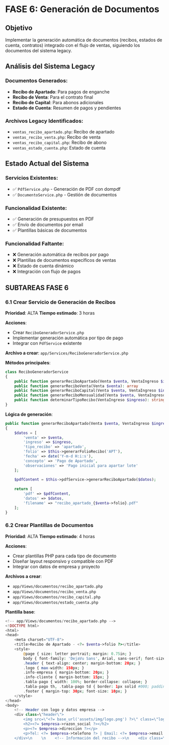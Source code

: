 # FASE 6: Generación de Documentos

## Objetivo
Implementar la generación automática de documentos (recibos, estados de cuenta, contratos) integrado con el flujo de ventas, siguiendo los documentos del sistema legacy.

## Análisis del Sistema Legacy

### Documentos Generados:
- **Recibo de Apartado**: Para pagos de enganche
- **Recibo de Venta**: Para el contrato final
- **Recibo de Capital**: Para abonos adicionales
- **Estado de Cuenta**: Resumen de pagos y pendientes

### Archivos Legacy Identificados:
- `ventas_recibo_apartado.php`: Recibo de apartado
- `ventas_recibo_venta.php`: Recibo de venta
- `ventas_recibo_capital.php`: Recibo de abono
- `ventas_estado_cuenta.php`: Estado de cuenta

## Estado Actual del Sistema

### Servicios Existentes:
- ✅ `PdfService.php` - Generación de PDF con dompdf
- ✅ `DocumentoService.php` - Gestión de documentos

### Funcionalidad Existente:
- ✅ Generación de presupuestos en PDF
- ✅ Envío de documentos por email
- ✅ Plantillas básicas de documentos

### Funcionalidad Faltante:
- ❌ Generación automática de recibos por pago
- ❌ Plantillas de documentos específicos de ventas
- ❌ Estado de cuenta dinámico
- ❌ Integración con flujo de pagos

## SUBTAREAS FASE 6

### 6.1 Crear Servicio de Generación de Recibos
**Prioridad**: ALTA
**Tiempo estimado**: 3 horas

**Acciones**:
- Crear `ReciboGeneradorService.php`
- Implementar generación automática por tipo de pago
- Integrar con `PdfService` existente

**Archivo a crear**: `app/Services/ReciboGeneradorService.php`

**Métodos principales**:
```php
class ReciboGeneradorService
{
    public function generarReciboApartado(Venta $venta, VentaIngreso $ingreso): array
    public function generarReciboVenta(Venta $venta): array
    public function generarReciboCapital(Venta $venta, VentaIngreso $ingreso): array
    public function generarReciboMensualidad(Venta $venta, VentaIngreso $ingreso): array
    public function determinarTipoRecibo(VentaIngreso $ingreso): string
}
```

**Lógica de generación**:
```php
public function generarReciboApartado(Venta $venta, VentaIngreso $ingreso): array
{
    $datos = [
        'venta' => $venta,
        'ingreso' => $ingreso,
        'tipo_recibo' => 'apartado',
        'folio' => $this->generarFolioRecibo('APT'),
        'fecha' => date('Y-m-d H:i:s'),
        'concepto' => 'Pago de Apartado',
        'observaciones' => 'Pago inicial para apartar lote'
    ];
    
    $pdfContent = $this->pdfService->generarReciboApartado($datos);
    
    return [
        'pdf' => $pdfContent,
        'datos' => $datos,
        'filename' => "recibo_apartado_{$venta->folio}.pdf"
    ];
}
```

### 6.2 Crear Plantillas de Documentos
**Prioridad**: ALTA
**Tiempo estimado**: 4 horas

**Acciones**:
- Crear plantillas PHP para cada tipo de documento
- Diseñar layout responsivo y compatible con PDF
- Integrar con datos de empresa y proyecto

**Archivos a crear**:
- `app/Views/documentos/recibo_apartado.php`
- `app/Views/documentos/recibo_venta.php`
- `app/Views/documentos/recibo_capital.php`
- `app/Views/documentos/estado_cuenta.php`

**Plantilla base**:
```php
<!-- app/Views/documentos/recibo_apartado.php -->
<!DOCTYPE html>
<html>
<head>
    <meta charset="UTF-8">
    <title>Recibo de Apartado - <?= $venta->folio ?></title>
    <style>
        @page { size: letter portrait; margin: 0.75in; }
        body { font-family: 'DejaVu Sans', Arial, sans-serif; font-size: 12px; }
        .header { text-align: center; margin-bottom: 20px; }
        .logo { max-width: 150px; }
        .info-empresa { margin-bottom: 20px; }
        .info-cliente { margin-bottom: 15px; }
        .tabla-pago { width: 100%; border-collapse: collapse; }
        .tabla-pago th, .tabla-pago td { border: 1px solid #000; padding: 8px; }
        .footer { margin-top: 30px; font-size: 10px; }
    </style>
</head>
<body>
    <!-- Header con logo y datos empresa -->
    <div class=\"header\">
        <img src=\"<?= base_url('assets/img/logo.png') ?>\" class=\"logo\" alt=\"Logo\">
        <h2><?= $empresa->razon_social ?></h2>
        <p><?= $empresa->direccion ?></p>
        <p>Tel: <?= $empresa->telefono ?> | Email: <?= $empresa->email ?></p>
    </div>\n    \n    <!-- Información del recibo -->\n    <div class=\"info-recibo\">\n        <h3>RECIBO DE APARTADO</h3>\n        <p><strong>Folio:</strong> <?= $datos['folio'] ?></p>\n        <p><strong>Fecha:</strong> <?= date('d/m/Y H:i', strtotime($datos['fecha'])) ?></p>\n    </div>\n    \n    <!-- Información del cliente -->\n    <div class=\"info-cliente\">\n        <p><strong>Cliente:</strong> <?= $cliente->nombre_completo ?></p>\n        <p><strong>Lote:</strong> <?= $lote->numero ?> <strong>Manzana:</strong> <?= $manzana->nombre ?></p>\n        <p><strong>Proyecto:</strong> <?= $proyecto->nombre ?></p>\n    </div>\n    \n    <!-- Tabla de pago -->\n    <table class=\"tabla-pago\">\n        <thead>\n            <tr>\n                <th>Concepto</th>\n                <th>Monto</th>\n            </tr>\n        </thead>\n        <tbody>\n            <tr>\n                <td><?= $datos['concepto'] ?></td>\n                <td>$<?= number_format($ingreso->total, 2) ?></td>\n            </tr>\n        </tbody>\n    </table>\n    \n    <!-- Formas de pago -->\n    <div class=\"formas-pago\">\n        <h4>Formas de Pago:</h4>\n        <?php if ($ingreso->efectivo > 0): ?>\n            <p>Efectivo: $<?= number_format($ingreso->efectivo, 2) ?></p>\n        <?php endif; ?>\n        <?php if ($ingreso->transferencia > 0): ?>\n            <p>Transferencia: $<?= number_format($ingreso->transferencia, 2) ?></p>\n        <?php endif; ?>\n        <?php if ($ingreso->cheque > 0): ?>\n            <p>Cheque: $<?= number_format($ingreso->cheque, 2) ?></p>\n        <?php endif; ?>\n        <?php if ($ingreso->tarjeta > 0): ?>\n            <p>Tarjeta: $<?= number_format($ingreso->tarjeta, 2) ?></p>\n        <?php endif; ?>\n    </div>\n    \n    <!-- Footer -->\n    <div class=\"footer\">\n        <p>Este recibo es válido únicamente con el comprobante bancario correspondiente.</p>\n        <p>Documento generado automáticamente el <?= date('d/m/Y H:i:s') ?></p>\n    </div>\n</body>\n</html>\n```\n\n### 6.3 Integrar con Flujo de Pagos\n**Prioridad**: ALTA\n**Tiempo estimado**: 2 horas\n\n**Acciones**:\n- Modificar `PagosIngresoService` para generar recibos automáticamente\n- Integrar con `ReciboGeneradorService`\n- Guardar documentos generados\n\n**Código de integración**:\n```php\n// En PagosIngresoService\npublic function procesarPago(Venta $venta, array $datosPago): array\n{\n    // 1. Procesar pago (existente)\n    $resultado = $this->procesarPagoExistente($venta, $datosPago);\n    \n    // 2. Generar recibo automáticamente\n    $reciboGenerator = new ReciboGeneradorService();\n    $recibo = $reciboGenerator->generarReciboPorTipo($venta, $resultado['ingreso']);\n    \n    // 3. Guardar documento\n    $this->documentoService->guardarDocumento([\n        'venta_id' => $venta->id,\n        'tipo_documento' => 'recibo',\n        'nombre_archivo' => $recibo['filename'],\n        'contenido' => $recibo['pdf'],\n        'fecha_generacion' => date('Y-m-d H:i:s')\n    ]);\n    \n    return array_merge($resultado, ['recibo' => $recibo]);\n}\n```\n\n### 6.4 Crear Servicio de Estado de Cuenta\n**Prioridad**: ALTA\n**Tiempo estimado**: 2.5 horas\n\n**Acciones**:\n- Crear `EstadoCuentaService.php`\n- Implementar generación dinámica de estado de cuenta\n- Integrar datos de cobranza y pagos\n\n**Archivo a crear**: `app/Services/EstadoCuentaService.php`\n\n**Métodos principales**:\n```php\nclass EstadoCuentaService\n{\n    public function generarEstadoCuenta(Venta $venta): array\n    public function obtenerDatosEstadoCuenta(Venta $venta): array\n    public function calcularResumenFinanciero(Venta $venta): array\n    public function obtenerHistorialPagos(Venta $venta): array\n    public function obtenerPagosPendientes(Venta $venta): array\n}\n```\n\n**Datos del estado de cuenta**:\n```php\npublic function obtenerDatosEstadoCuenta(Venta $venta): array\n{\n    return [\n        'venta' => $venta,\n        'cliente' => $this->obtenerDatosCliente($venta),\n        'lote' => $this->obtenerDatosLote($venta),\n        'proyecto' => $this->obtenerDatosProyecto($venta),\n        'resumen_financiero' => $this->calcularResumenFinanciero($venta),\n        'historial_pagos' => $this->obtenerHistorialPagos($venta),\n        'pagos_pendientes' => $this->obtenerPagosPendientes($venta),\n        'proxima_cuota' => $this->obtenerProximaCuota($venta),\n        'fecha_generacion' => date('Y-m-d H:i:s')\n    ];\n}\n```\n\n### 6.5 Implementar Envío Automático de Documentos\n**Prioridad**: MEDIA\n**Tiempo estimado**: 1.5 horas\n\n**Acciones**:\n- Crear `DocumentoNotificacionService.php`\n- Implementar envío automático por email\n- Integrar con configuración de email existente\n\n**Archivo a crear**: `app/Services/DocumentoNotificacionService.php`\n\n**Métodos principales**:\n```php\nclass DocumentoNotificacionService\n{\n    public function enviarReciboEmail(Venta $venta, array $recibo): bool\n    public function enviarEstadoCuentaEmail(Venta $venta): bool\n    public function configurarEnvioAutomatico(Venta $venta, array $configuracion): void\n    public function obtenerTemplateEmail(string $tipoDocumento): string\n}\n```\n\n### 6.6 Crear Controlador de Documentos\n**Prioridad**: MEDIA\n**Tiempo estimado**: 1 hora\n\n**Acciones**:\n- Crear `AdminDocumentosVentaController.php`\n- Implementar endpoints para generación manual\n- Integrar con sistema de permisos\n\n**Archivo a crear**: `app/Controllers/Admin/AdminDocumentosVentaController.php`\n\n**Métodos principales**:\n```php\nclass AdminDocumentosVentaController extends BaseController\n{\n    public function generarReciboApartado($ventaId)\n    public function generarReciboVenta($ventaId)\n    public function generarEstadoCuenta($ventaId)\n    public function reenviarDocumento($ventaId, $tipoDocumento)\n    public function descargarDocumento($ventaId, $tipoDocumento)\n}\n```\n\n## ARCHIVOS A CREAR\n\n### Nuevos Servicios:\n- ✅ `app/Services/ReciboGeneradorService.php`\n- ✅ `app/Services/EstadoCuentaService.php`\n- ✅ `app/Services/DocumentoNotificacionService.php`\n\n### Nuevas Plantillas:\n- ✅ `app/Views/documentos/recibo_apartado.php`\n- ✅ `app/Views/documentos/recibo_venta.php`\n- ✅ `app/Views/documentos/recibo_capital.php`\n- ✅ `app/Views/documentos/estado_cuenta.php`\n\n### Nuevos Controllers:\n- ✅ `app/Controllers/Admin/AdminDocumentosVentaController.php`\n\n### Nuevos Models:\n- ✅ `app/Models/DocumentoVentaModel.php`\n\n## ARCHIVOS A ACTUALIZAR\n\n### Servicios:\n- 🔄 `app/Services/PagosIngresoService.php`\n- 🔄 `app/Services/PdfService.php`\n- 🔄 `app/Services/DocumentoService.php`\n\n### Controllers:\n- 🔄 `app/Controllers/Admin/AdminVentasController.php`\n- 🔄 `app/Controllers/Admin/AdminPagosController.php`\n\n## FLUJO DE DOCUMENTOS IMPLEMENTADO\n\n### 1. Pago de Apartado:\n```\nPago procesado\n→ ReciboGeneradorService::generarReciboApartado()\n→ PdfService::generarPdf()\n→ DocumentoService::guardarDocumento()\n→ DocumentoNotificacionService::enviarReciboEmail()\n```\n\n### 2. Confirmación de Venta:\n```\nVenta confirmada\n→ ReciboGeneradorService::generarReciboVenta()\n→ DocumentoService::guardarDocumento()\n→ DocumentoNotificacionService::enviarReciboEmail()\n```\n\n### 3. Estado de Cuenta:\n```\nSolicitud de estado\n→ EstadoCuentaService::generarEstadoCuenta()\n→ PdfService::generarPdf()\n→ DocumentoNotificacionService::enviarEstadoCuentaEmail()\n```\n\n## COMPATIBILIDAD CON SISTEMA LEGACY\n\n### Documentos Equivalentes:\n- `recibo_apartado.php` → `ReciboGeneradorService::generarReciboApartado()`\n- `recibo_venta.php` → `ReciboGeneradorService::generarReciboVenta()`\n- `recibo_capital.php` → `ReciboGeneradorService::generarReciboCapital()`\n- `estado_cuenta.php` → `EstadoCuentaService::generarEstadoCuenta()`\n\n### Estructura de Datos Compatible:\n```php\n// Datos de recibo compatibles con legacy\n[\n    'folio' => 'APT-000001',\n    'fecha' => '2024-08-15 10:30:00',\n    'cliente' => 'Juan Pérez',\n    'lote' => 'Lote 15 Manzana A',\n    'proyecto' => 'Residencial Los Pinos',\n    'total' => 25000.00,\n    'efectivo' => 15000.00,\n    'transferencia' => 10000.00,\n    'concepto' => 'Pago de Apartado'\n]\n```\n\n## PRUEBAS REQUERIDAS\n\n### 1. Pruebas de Generación:\n- Recibos se generan correctamente por tipo\n- PDF se genera sin errores\n- Plantillas renderizan datos correctamente\n\n### 2. Pruebas de Integración:\n- Documentos se generan automáticamente en pagos\n- Email se envía correctamente\n- Documentos se guardan en sistema\n\n### 3. Pruebas de Compatibilidad:\n- Documentos son compatibles con legacy\n- Datos se mapean correctamente\n- Formato es consistente\n\n## BENEFICIOS ESPERADOS\n\n### Técnicos:\n- Generación automática de documentos\n- Plantillas reutilizables y mantenibles\n- Integración completa con flujo de pagos\n\n### Negocio:\n- Documentación automática de todas las transacciones\n- Envío inmediato de comprobantes\n- Mejor experiencia del cliente\n\n## CRITERIOS DE ACEPTACIÓN\n\n### ✅ Funcionalidad:\n- Documentos se generan automáticamente\n- Envío por email funciona correctamente\n- Plantillas son profesionales y completas\n\n### ✅ Integración:\n- Integración con pagos funciona\n- Datos se obtienen correctamente\n- PDF se genera sin errores\n\n### ✅ Usabilidad:\n- Interfaz administrativa para documentos\n- Regeneración manual disponible\n- Descarga de documentos funciona\n\n---\n\n**DEPENDENCIAS**: Fase 5 completada\n**TIEMPO TOTAL ESTIMADO**: 14 horas\n**SIGUIENTES FASES**: Fase 7 - Reportes y dashboard